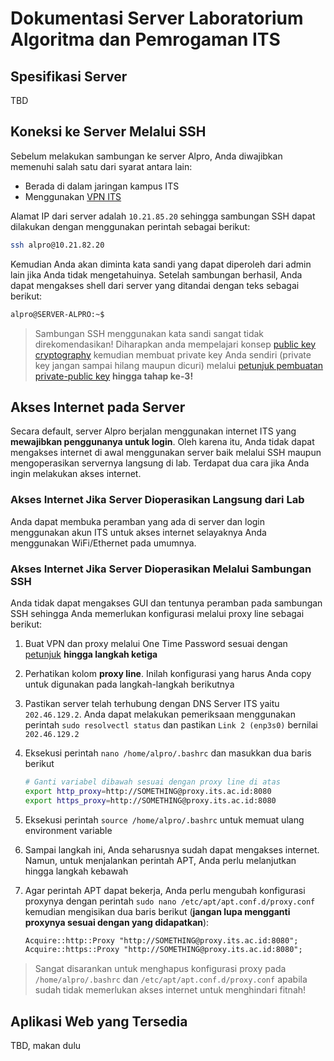 # Dokumentasi Server Laboratorium Algoritma dan Pemrogaman ITS

## Spesifikasi Server

TBD

## Koneksi ke Server Melalui SSH

Sebelum melakukan sambungan ke server Alpro, Anda diwajibkan memenuhi salah satu dari syarat antara lain:

- Berada di dalam jaringan kampus ITS
- Menggunakan [VPN ITS](https://id.its.ac.id/otp/)

Alamat IP dari server adalah `10.21.85.20` sehingga sambungan SSH dapat dilakukan dengan menggunakan perintah sebagai berikut:

```bash
ssh alpro@10.21.82.20
```

Kemudian Anda akan diminta kata sandi yang dapat diperoleh dari admin lain jika Anda tidak mengetahuinya. Setelah sambungan berhasil, Anda dapat mengakses shell dari server yang ditandai dengan teks sebagai berikut:

```bash
alpro@SERVER-ALPRO:~$
```

> Sambungan SSH menggunakan kata sandi sangat tidak direkomendasikan! Diharapkan anda mempelajari konsep [public key cryptography](https://youtu.be/GSIDS_lvRv4?si=OVtxEhVKyWRboUvr) kemudian membuat private key Anda sendiri (private key jangan sampai hilang maupun dicuri) melalui [petunjuk pembuatan private-public key](https://www.digitalocean.com/community/tutorials/how-to-set-up-ssh-keys-on-ubuntu-20-04) **hingga tahap ke-3!**

## Akses Internet pada Server

Secara default, server Alpro berjalan menggunakan internet ITS yang **mewajibkan penggunanya untuk login**. Oleh karena itu, Anda tidak dapat mengakses internet di awal menggunakan server baik melalui SSH maupun mengoperasikan servernya langsung di lab. Terdapat dua cara jika Anda ingin melakukan akses internet.

### Akses Internet Jika Server Dioperasikan Langsung dari Lab

Anda dapat membuka peramban yang ada di server dan login menggunakan akun ITS untuk akses internet selayaknya Anda menggunakan WiFi/Ethernet pada umumnya.

### Akses Internet Jika Server Dioperasikan Melalui Sambungan SSH

Anda tidak dapat mengakses GUI dan tentunya peramban pada sambungan SSH sehingga Anda memerlukan konfigurasi melalui proxy line sebagai berikut:

1. Buat VPN dan proxy melalui One Time Password sesuai dengan [petunjuk](https://www.its.ac.id/dptsi/wp-content/uploads/sites/8/2023/02/PANDUAN-PENGGUNAAN-VPN.pdf) **hingga langkah ketiga**
2. Perhatikan kolom **proxy line**. Inilah konfigurasi yang harus Anda copy untuk digunakan pada langkah-langkah berikutnya
3. Pastikan server telah terhubung dengan DNS Server ITS yaitu `202.46.129.2`. Anda dapat melakukan pemeriksaan menggunakan perintah `sudo resolvectl status` dan pastikan `Link 2 (enp3s0)` bernilai `202.46.129.2`
4. Eksekusi perintah `nano /home/alpro/.bashrc` dan masukkan dua baris berikut

   ```bash
   # Ganti variabel dibawah sesuai dengan proxy line di atas
   export http_proxy=http://SOMETHING@proxy.its.ac.id:8080
   export https_proxy=http://SOMETHING@proxy.its.ac.id:8080
   ```

5. Eksekusi perintah `source /home/alpro/.bashrc` untuk memuat ulang environment variable
6. Sampai langkah ini, Anda seharusnya sudah dapat mengakses internet. Namun, untuk menjalankan perintah APT, Anda perlu melanjutkan hingga langkah kebawah
7. Agar perintah APT dapat bekerja, Anda perlu mengubah konfigurasi proxynya dengan perintah `sudo nano /etc/apt/apt.conf.d/proxy.conf` kemudian mengisikan dua baris berikut (**jangan lupa mengganti proxynya sesuai dengan yang didapatkan**):

   ```txt
   Acquire::http::Proxy "http://SOMETHING@proxy.its.ac.id:8080";
   Acquire::https::Proxy "http://SOMETHING@proxy.its.ac.id:8080";
   ```

> Sangat disarankan untuk menghapus konfigurasi proxy pada `/home/alpro/.bashrc` dan `/etc/apt/apt.conf.d/proxy.conf` apabila sudah tidak memerlukan akses internet untuk menghindari fitnah!

## Aplikasi Web yang Tersedia

TBD, makan dulu
